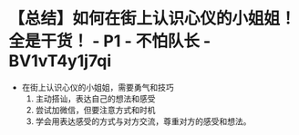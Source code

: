 # 【总结】如何在街上认识心仪的小姐姐！全是干货！ - P1 - 不怕队长 - BV1vT4y1j7qi

-   在街上认识心仪的小姐姐，需要勇气和技巧
    1.  主动搭讪，表达自己的想法和感受
    2.  尝试加微信，但要注意方式和时机
    3.  学会用表达感受的方式与对方交流，尊重对方的感受和想法。